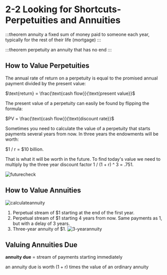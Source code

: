 # 2-2 Looking for Shortcuts-Perpetuities and Annuities

:::theorem annuity
a fixed sum of money paid to someone each year, typically for the rest of their life (mortgage)
:::

:::theorem perpetuity
an annuity that has no end
:::

## How to Value Perpetuities
The annual rate of return on a perpetuity is equal to the promised annual payment divided by the present value: 

$\text{return} = \frac{\text{cash flow}}{\text{present value}}$

The present value of a perpetuity can easily be found by flipping the formula:

$PV = \frac{\text{cash flow}}{\text{discount rate}}$

Sometimes you need to calculate the value of a perpetuity that starts payments several years from now. In three years the endowments will be worth:

$1 / r = $10 billion.

That is what it will be worth in the future. To find today's value we need to multiply by the three year discount factor 1 / (1 + r) ^ 3 = .751. 

![futurecheck](../img/futurecheck.png)

## How to Value Annuities
![calculateannuity](../img/annuity.png)

1. Perpetual stream of $1 starting at the end of the first year.
2. Perpetual stream of $1 starting 4 years from now. Same payments as 1, but with a delay of 3 years.
3. Three-year annuity of $1.
![3-yearannuity](../img/3yearannuity.png)

## Valuing Annuities Due
**annuity due** = stream of payments starting immediately

an annuity due is worth (1 + r) times the value of an ordinary annuity
